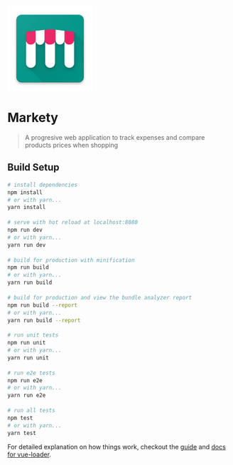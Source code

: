 ![](static/img/icons/ic_launcher.png)

# Markety

> A progresive web application to track expenses and compare products prices when shopping

## Build Setup

``` bash
# install dependencies
npm install
# or with yarn...
yarn install

# serve with hot reload at localhost:8080
npm run dev
# or with yarn...
yarn run dev

# build for production with minification
npm run build
# or with yarn...
yarn run build

# build for production and view the bundle analyzer report
npm run build --report
# or with yarn...
yarn run build --report

# run unit tests
npm run unit
# or with yarn...
yarn run unit

# run e2e tests
npm run e2e
# or with yarn...
yarn run e2e

# run all tests
npm test
# or with yarn...
yarn test
```

For detailed explanation on how things work, checkout the [guide](http://vuejs-templates.github.io/webpack/) and [docs for vue-loader](http://vuejs.github.io/vue-loader).
